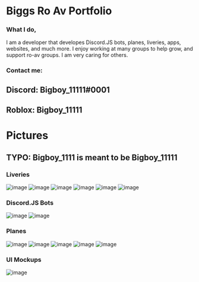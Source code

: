 # Biggs Ro Av Portfolio

### What I do,
I am a developer that developes Discord.JS bots, planes, liveries, apps, websites, and much more.
I enjoy working at many groups to help grow, and support ro-av groups. I am very caring for others.


### Contact me:
## Discord: Bigboy_11111#0001
## Roblox: Bigboy_11111


# Pictures
## TYPO: Bigboy_1111 is meant to be Bigboy_11111


### Liveries

![image](https://user-images.githubusercontent.com/79596269/121393981-e306af00-c91e-11eb-8305-13814773d90a.png)
![image](https://user-images.githubusercontent.com/79596269/121394001-e9952680-c91e-11eb-9829-cf9877a340ff.png)
![image](https://user-images.githubusercontent.com/79596269/121394020-ee59da80-c91e-11eb-9eff-7ef775b02008.png)
![image](https://user-images.githubusercontent.com/79596269/121394034-f285f800-c91e-11eb-94a8-e36af3f523be.png)
![image](https://user-images.githubusercontent.com/79596269/121394052-f6197f00-c91e-11eb-9518-d38efbd99544.png)
![image](https://user-images.githubusercontent.com/79596269/121394194-18ab9800-c91f-11eb-920c-cf2fc869dcc8.png)


### Discord.JS Bots

![image](https://user-images.githubusercontent.com/79596269/121394731-a12a3880-c91f-11eb-9be7-6e46d0551e81.png)
![image](https://user-images.githubusercontent.com/79596269/121394923-d898e500-c91f-11eb-85a7-7cbbd9916a69.png)

### Planes

![image](https://user-images.githubusercontent.com/79596269/121395176-1d248080-c920-11eb-881e-ceb5621a2c08.png)
![image](https://user-images.githubusercontent.com/79596269/121395232-32011400-c920-11eb-93b4-f73979b86765.png)
![image](https://user-images.githubusercontent.com/79596269/121395316-480ed480-c920-11eb-9af7-610b6d4d580f.png)
![image](https://user-images.githubusercontent.com/79596269/121395360-56f58700-c920-11eb-8d2f-49d734d43711.png)
![image](https://user-images.githubusercontent.com/79596269/121395480-7ab8cd00-c920-11eb-90d0-70f9a1796a4d.png)

### UI Mockups

![image](https://user-images.githubusercontent.com/79596269/121396171-1b0ef180-c921-11eb-850c-ae3bbcd2aebf.png)
